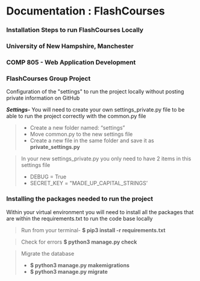 # Documentation : FlashCourses

###  Installation Steps to run FlashCourses Locally

### University of New Hampshire, Manchester
### COMP 805 - Web Application Development
### FlashCourses Group Project

Configuration of the "settings" to run the project locally without posting private information on GitHub

***Settings-***
You will need to create your own settings_private.py file to be able to run the project correctly
with the common.py file

> - Create a new folder named: “settings”
> - Move common.py to the new settings file
> - Create a new file in the same folder and save it as **private_settings.py**

>  In your new settings_private.py you only need to have 2 items in this settings file
> - DEBUG = True
> - SECRET_KEY = "MADE_UP_CAPITAL_STRINGS’

### Installing the packages needed to run the project

Within your virtual environment you will need to install all the packages that are within the requirements.txt to run the code base locally

> Run from your terminal-
> **$ pip3 install -r requirements.txt**

> Check for errors
> **$ python3 manage.py check**

> Migrate the database
> - **$ python3 manage.py makemigrations**
> - **$ python3 manage.py migrate**
